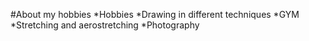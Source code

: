 #About my hobbies 
*Hobbies 
*Drawing in different techniques 
*GYM
*Stretching and aerostretching 
*Photography

